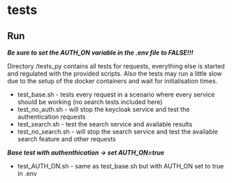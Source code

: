 # tests

## Run

***Be sure to set the AUTH_ON variable in the .env file to FALSE!!!***

Directory /tests_py contains all tests for requests, everything else is started and regulated with the provided scripts.
Also the tests may run a little slow due to the setup of the docker containers and wait for initialisation times.

* test_base.sh - tests every request in a scenario where every service should be working (no search tests included here)
* test_no_auth.sh - will stop the keycloak service and test the authentication requests
* test_search.sh - test the search service and available results
* test_no_search.sh - will stop the search service and test the available search feature and other requests


***Base test with authenthication -> set AUTH_ON=true***

* test_AUTH_ON.sh - same as test_base.sh but with AUTH_ON set to true in .env
